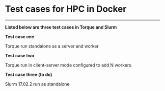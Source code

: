 **Test cases for HPC in Docker**
==================

----------

**Listed below are three test cases in Torque and Slurm**

**Test case one**

Torque run standalone as a server and worker

**Test case two**

Torque run in client-server mode configured to add N workers.

**Test case three (to do)**

Slurm 17.02.2 run as standalone
